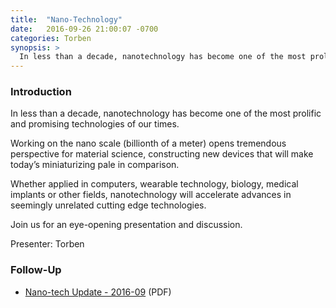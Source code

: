 ```yaml
---
title:  "Nano-Technology"
date:   2016-09-26 21:00:07 -0700
categories: Torben
synopsis: >
  In less than a decade, nanotechnology has become one of the most prolific and promising technologies of our times. Working on the nano scale (billionth of a meter) opens tremendous perspective for material science, constructing new devices that will make today’s miniaturizing pale in comparison. Whether applied in computers, wearable technology, biology, medical implants or other fields, nanotechnology will accelerate advances in seemingly unrelated cutting edge technologies.
---
```


### Introduction

In less than a decade, nanotechnology has become one of the most prolific and promising technologies of our times.

Working on the nano scale (billionth of a meter) opens tremendous perspective for material science, constructing new devices that will make today’s miniaturizing pale in comparison.

Whether applied in computers, wearable technology, biology, medical implants or other fields, nanotechnology will accelerate advances in seemingly unrelated cutting edge technologies.

Join us for an eye-opening presentation and discussion.

Presenter: Torben

### Follow-Up

* [Nano-tech Update - 2016-09](/assets/present/2016/nanotech-update-2016-09.pdf) (PDF) 